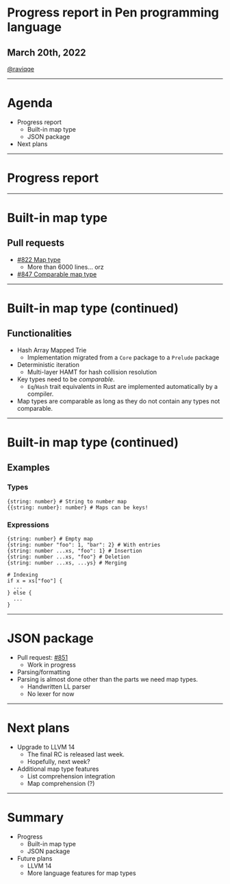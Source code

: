 # Progress report in Pen programming language

## March 20th, 2022

[@raviqqe](https://github.com/raviqqe)

---

# Agenda

- Progress report
  - Built-in map type
  - JSON package
- Next plans

---

# Progress report

---

# Built-in map type

## Pull requests

- [#822 Map type](https://github.com/pen-lang/pen/pull/822)
  - More than 6000 lines... orz
- [#847 Comparable map type](https://github.com/pen-lang/pen/pull/847)

---

# Built-in map type (continued)

## Functionalities

- Hash Array Mapped Trie
  - Implementation migrated from a `Core` package to a `Prelude` package
- Deterministic iteration
  - Multi-layer HAMT for hash collision resolution
- Key types need to be _comparable_.
  - `Eq`/`Hash` trait equivalents in Rust are implemented automatically by a compiler.
- Map types are comparable as long as they do not contain any types not comparable.

---

# Built-in map type (continued)

## Examples

### Types

```pen
{string: number} # String to number map
{{string: number}: number} # Maps can be keys!
```

### Expressions

```pen
{string: number} # Empty map
{string: number "foo": 1, "bar": 2} # With entries
{string: number ...xs, "foo": 1} # Insertion
{string: number ...xs, "foo"} # Deletion
{string: number ...xs, ...ys} # Merging

# Indexing
if x = xs["foo"] {
  ...
} else {
  ...
}
```

---

# JSON package

- Pull request: [#851](https://github.com/pen-lang/pen/pull/851)
  - Work in progress
- Parsing/formatting
- Parsing is almost done other than the parts we need map types.
  - Handwritten LL parser
  - No lexer for now

---

# Next plans

- Upgrade to LLVM 14
  - The final RC is released last week.
  - Hopefully, next week?
- Additional map type features
  - List comprehension integration
  - Map comprehension (?)

---

# Summary

- Progress
  - Built-in map type
  - JSON package
- Future plans
  - LLVM 14
  - More language features for map types
